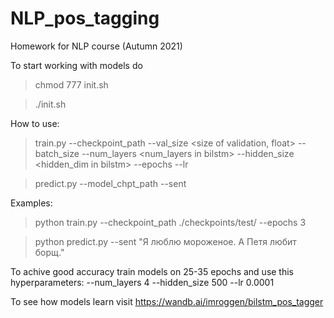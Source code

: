 # NLP_pos_tagging
Homework for NLP course (Autumn 2021)

To start working with models do
> chmod 777 init.sh

> ./init.sh

How to use:
> train.py --checkpoint_path <where save checkpoints> --val_size <size of validation, float> --batch_size <batch size> --num_layers <num_layers in bilstm> --hidden_size <hidden_dim in bilstm>  --epochs <number of epochs> --lr <lr for optimizer>

> predict.py --model_chpt_path <path to checkpoint> --sent <your sentence>

Examples:
> python train.py --checkpoint_path ./checkpoints/test/ --epochs 3

> python predict.py --sent "Я люблю мороженое. А Петя любит борщ."
    
To achive good accuracy train models on 25-35 epochs and use this hyperparameters: --num_layers 4 --hidden_size 500 --lr 0.0001
    
To see how models learn visit https://wandb.ai/imroggen/bilstm_pos_tagger
